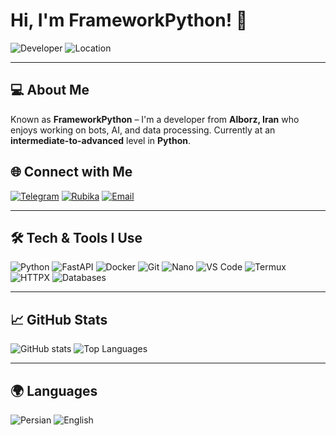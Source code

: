 # Hi, I'm FrameworkPython! 👋

![Developer](https://img.shields.io/badge/Role-Developer-blue)
![Location](https://img.shields.io/badge/Location-Alborz,%20Iran-green)

---

## 💻 About Me
Known as **FrameworkPython** – I'm a developer from **Alborz, Iran** who enjoys working on bots, AI, and data processing. Currently at an **intermediate-to-advanced** level in **Python**.

## 🌐 Connect with Me
[![Telegram](https://img.shields.io/badge/Telegram-%40Framework__python-blue?logo=telegram)](https://t.me/Framework_python)
[![Rubika](https://img.shields.io/badge/Rubika-%40Framework__Pythonm-green?logo=rubika)](https://rubika.ir/Framework_Pythonm)
[![Email](https://img.shields.io/badge/Email-amirmahdi21r21%40gmail.com-red?logo=gmail)](mailto:amirmahdi21r21@gmail.com)

---

## 🛠 Tech & Tools I Use
![Python](https://img.shields.io/badge/Python-blue?logo=python&logoColor=white)
![FastAPI](https://img.shields.io/badge/FastAPI-green?logo=fastapi&logoColor=white)
![Docker](https://img.shields.io/badge/Docker-blue?logo=docker&logoColor=white)
![Git](https://img.shields.io/badge/Git-orange?logo=git&logoColor=white)
![Nano](https://img.shields.io/badge/Editor-Nano-lightgrey?logo=gnu&logoColor=white)
![VS Code](https://img.shields.io/badge/VS%20Code-blue?logo=visual-studio-code&logoColor=white)
![Termux](https://img.shields.io/badge/Termux-yellow?logo=android&logoColor=white)
![HTTPX](https://img.shields.io/badge/Library-HTTPX-purple)
![Databases](https://img.shields.io/badge/Databases-Various-blue)

---

## 📈 GitHub Stats
![GitHub stats](https://github-readme-stats.vercel.app/api?username=FrameworkPython&show_icons=true&theme=radical&hide=contribs)
![Top Languages](https://github-readme-stats.vercel.app/api/top-langs/?username=FrameworkPython&layout=compact&theme=radical)

---

## 🌍 Languages
![Persian](https://img.shields.io/badge/Persian-blue)
![English](https://img.shields.io/badge/English%20(Intermediate)-yellow)

